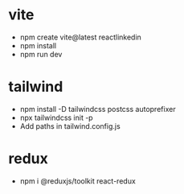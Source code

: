 # vite
- npm create vite@latest reactlinkedin
- npm install
- npm run dev
# tailwind
- npm install -D tailwindcss postcss autoprefixer
- npx tailwindcss init -p
- Add paths in tailwind.config.js
# redux
- npm i @reduxjs/toolkit react-redux   